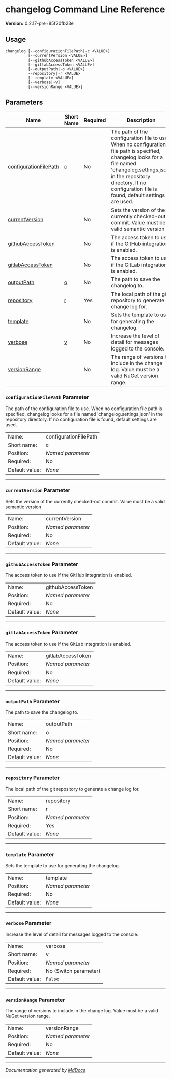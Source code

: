 ﻿# changelog Command Line Reference

**Version:** 0.2.17\-pre+85f20fb23e

## Usage

```
changelog [--configurationFilePath|-c <VALUE>]
          [--currentVersion <VALUE>]
          [--githubAccessToken <VALUE>]
          [--gitlabAccessToken <VALUE>]
          [--outputPath|-o <VALUE>]
          --repository|-r <VALUE>
          [--template <VALUE>]
          [--verbose|-v]
          [--versionRange <VALUE>]
```

## Parameters

| Name                                                      | Short Name                            | Required | Description                                                                                                                                                                                                                                    |
| --------------------------------------------------------- | ------------------------------------- | -------- | ---------------------------------------------------------------------------------------------------------------------------------------------------------------------------------------------------------------------------------------------- |
| [configurationFilePath](#configurationfilepath-parameter) | [c](#configurationfilepath-parameter) | No       | The path of the configuration file to use. When no configuration file path is specified, changelog looks for a file named 'changelog.settings.json' in the repository directory. If no configuration file is found, default settings are used. |
| [currentVersion](#currentversion-parameter)               |                                       | No       | Sets the version of the currently checked\-out commit. Value must be a valid semantic version                                                                                                                                                  |
| [githubAccessToken](#githubaccesstoken-parameter)         |                                       | No       | The access token to use if the GitHub integration is enabled.                                                                                                                                                                                  |
| [gitlabAccessToken](#gitlabaccesstoken-parameter)         |                                       | No       | The access token to use if the GitLab integration is enabled.                                                                                                                                                                                  |
| [outputPath](#outputpath-parameter)                       | [o](#outputpath-parameter)            | No       | The path to save the changelog to.                                                                                                                                                                                                             |
| [repository](#repository-parameter)                       | [r](#repository-parameter)            | Yes      | The local path of the git repository to generate a change log for.                                                                                                                                                                             |
| [template](#template-parameter)                           |                                       | No       | Sets the template to use for generating the changelog.                                                                                                                                                                                         |
| [verbose](#verbose-parameter)                             | [v](#verbose-parameter)               | No       | Increase the level of detail for messages logged to the console.                                                                                                                                                                               |
| [versionRange](#versionrange-parameter)                   |                                       | No       | The range of versions to include in the change log. Value must be a valid NuGet version range.                                                                                                                                                 |

### `configurationFilePath` Parameter

The path of the configuration file to use. When no configuration file path is specified, changelog looks for a file named 'changelog.settings.json' in the repository directory. If no configuration file is found, default settings are used.

|                |                       |
| -------------- | --------------------- |
| Name:          | configurationFilePath |
| Short name:    | c                     |
| Position:      | *Named parameter*     |
| Required:      | No                    |
| Default value: | *None*                |

___

### `currentVersion` Parameter

Sets the version of the currently checked\-out commit. Value must be a valid semantic version

|                |                   |
| -------------- | ----------------- |
| Name:          | currentVersion    |
| Position:      | *Named parameter* |
| Required:      | No                |
| Default value: | *None*            |

___

### `githubAccessToken` Parameter

The access token to use if the GitHub integration is enabled.

|                |                   |
| -------------- | ----------------- |
| Name:          | githubAccessToken |
| Position:      | *Named parameter* |
| Required:      | No                |
| Default value: | *None*            |

___

### `gitlabAccessToken` Parameter

The access token to use if the GitLab integration is enabled.

|                |                   |
| -------------- | ----------------- |
| Name:          | gitlabAccessToken |
| Position:      | *Named parameter* |
| Required:      | No                |
| Default value: | *None*            |

___

### `outputPath` Parameter

The path to save the changelog to.

|                |                   |
| -------------- | ----------------- |
| Name:          | outputPath        |
| Short name:    | o                 |
| Position:      | *Named parameter* |
| Required:      | No                |
| Default value: | *None*            |

___

### `repository` Parameter

The local path of the git repository to generate a change log for.

|                |                   |
| -------------- | ----------------- |
| Name:          | repository        |
| Short name:    | r                 |
| Position:      | *Named parameter* |
| Required:      | Yes               |
| Default value: | *None*            |

___

### `template` Parameter

Sets the template to use for generating the changelog.

|                |                   |
| -------------- | ----------------- |
| Name:          | template          |
| Position:      | *Named parameter* |
| Required:      | No                |
| Default value: | *None*            |

___

### `verbose` Parameter

Increase the level of detail for messages logged to the console.

|                |                       |
| -------------- | --------------------- |
| Name:          | verbose               |
| Short name:    | v                     |
| Position:      | *Named parameter*     |
| Required:      | No (Switch parameter) |
| Default value: | `False`               |

___

### `versionRange` Parameter

The range of versions to include in the change log. Value must be a valid NuGet version range.

|                |                   |
| -------------- | ----------------- |
| Name:          | versionRange      |
| Position:      | *Named parameter* |
| Required:      | No                |
| Default value: | *None*            |

___

*Documentation generated by [MdDocs](https://github.com/ap0llo/mddocs)*
